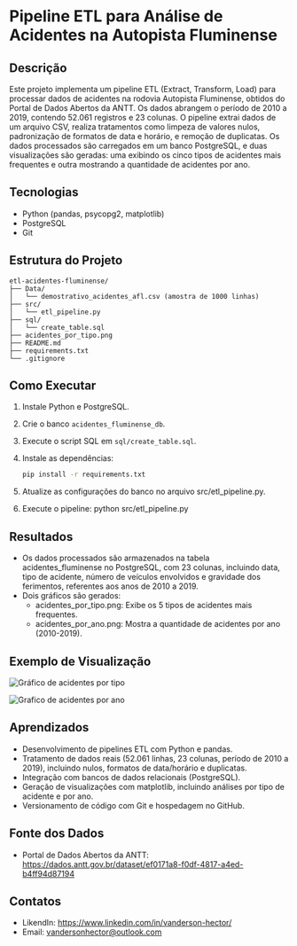 # Pipeline ETL para Análise de Acidentes na Autopista Fluminense

## Descrição
Este projeto implementa um pipeline ETL (Extract, Transform, Load) para processar dados de acidentes na rodovia Autopista Fluminense, obtidos do Portal de Dados Abertos da ANTT. Os dados abrangem o período de 2010 a 2019, contendo 52.061 registros e 23 colunas. O pipeline extrai dados de um arquivo CSV, realiza tratamentos como limpeza de valores nulos, padronização de formatos de data e horário, e remoção de duplicatas. Os dados processados são carregados em um banco PostgreSQL, e duas visualizações são geradas: uma exibindo os cinco tipos de acidentes mais frequentes e outra mostrando a quantidade de acidentes por ano.
## Tecnologias
- Python (pandas, psycopg2, matplotlib)  
- PostgreSQL  
- Git  

## Estrutura do Projeto
```text
etl-acidentes-fluminense/
├── Data/
│   └── demostrativo_acidentes_afl.csv (amostra de 1000 linhas)
├── src/
│   └── etl_pipeline.py
├── sql/
│   └── create_table.sql
├── acidentes_por_tipo.png
├── README.md
├── requirements.txt
└── .gitignore
```


## Como Executar
1. Instale Python e PostgreSQL.  
2. Crie o banco `acidentes_fluminense_db`.  
3. Execute o script SQL em `sql/create_table.sql`.  
4. Instale as dependências:  
   ```bash
   pip install -r requirements.txt
5. Atualize as configurações do banco no arquivo src/etl_pipeline.py.

6. Execute o pipeline:
    python src/etl_pipeline.py

## Resultados
- Os dados processados são armazenados na tabela acidentes_fluminense no PostgreSQL, com 23 colunas, incluindo data, tipo de acidente, número de veículos envolvidos e gravidade dos ferimentos, referentes aos anos de 2010 a 2019.
- Dois gráficos são gerados:
   - acidentes_por_tipo.png: Exibe os 5 tipos de acidentes mais frequentes.
   - acidentes_por_ano.png: Mostra a quantidade de acidentes por ano (2010-2019).

## Exemplo de Visualização

![Gráfico de acidentes por tipo](acidentes_por_tipo.png)

![Grafico de acidentes por ano](acidentes_por_ano.png)

## Aprendizados
- Desenvolvimento de pipelines ETL com Python e pandas.
- Tratamento de dados reais (52.061 linhas, 23 colunas, período de 2010 a 2019), incluindo nulos, formatos de data/horário e duplicatas.
- Integração com bancos de dados relacionais (PostgreSQL).
- Geração de visualizações com matplotlib, incluindo análises por tipo de acidente e por ano.
- Versionamento de código com Git e hospedagem no GitHub.

## Fonte dos Dados
- Portal de Dados Abertos da ANTT: https://dados.antt.gov.br/dataset/ef0171a8-f0df-4817-a4ed-b4ff94d87194
## Contatos
 - LikendIn: https://www.linkedin.com/in/vanderson-hector/
 - Email: vandersonhector@outlook.com
